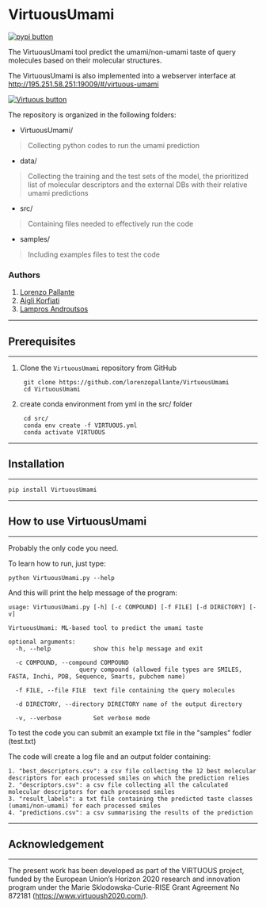 # VirtuousUmami

[![pypi button][pypi_image]][pypi_link]

[pypi_image]: https://img.shields.io/pypi/v/m3ba.svg
[pypi_link]: https://pypi.org/project/m3ba/

The VirtuousUmami tool predict the umami/non-umami taste of query molecules based on their molecular structures.

The VirtuousUmami is also implemented into a webserver interface at http://195.251.58.251:19009/#/virtuous-umami

[![Virtuous button][Virtuous_image]][Virtuous link]

[Virtuous_image]: https://1drv.ms/u/s!AgR1sbXPZaJRjeYS8pDePHVf2BQtSw?e=gtFpXW
[Virtuous link]: https://virtuoush2020.com/

The repository is organized in the following folders:

- VirtuousUmami/

>Collecting python codes to run the umami prediction

- data/

> Collecting the training and the test sets of the model, the prioritized list of molecular descriptors and the external DBs with their relative umami predictions

- src/

> Containing files needed to effectively run the code

- samples/

> Including examples files to test the code


### Authors
1. [Lorenzo Pallante](https://github.com/lorenzopallante)
2. [Aigli Korfiati](https://github.com/aiglikorfiati)
3. [Lampros Androutsos](https://github.com/lamprosandroutsos)

----------------
## Prerequisites
----------------

1. Clone the `VirtuousUmami` repository from GitHub

        git clone https://github.com/lorenzopallante/VirtuousUmami
        cd VirtuousUmami


2. create conda environment from yml in the src/ folder

        cd src/
        conda env create -f VIRTUOUS.yml
        conda activate VIRTUOUS

----------------
## Installation
----------------

    pip install VirtuousUmami


---------------------------
## How to use VirtuousUmami
---------------------------

Probably the only code you need.

To learn how to run, just type:

    python VirtuousUmami.py --help

And this will print the help message of the program:

    usage: VirtuousUmami.py [-h] [-c COMPOUND] [-f FILE] [-d DIRECTORY] [-v]

    VirtuousUmami: ML-based tool to predict the umami taste

    optional arguments:
      -h, --help            show this help message and exit

      -c COMPOUND, --compound COMPOUND
                        query compound (allowed file types are SMILES, FASTA, Inchi, PDB, Sequence, Smarts, pubchem name)

      -f FILE, --file FILE  text file containing the query molecules

      -d DIRECTORY, --directory DIRECTORY name of the output directory

      -v, --verbose         Set verbose mode

To test the code you can submit an example txt file in the "samples" fodler (test.txt)      

The code will create a log file and an output folder containing:

    1. "best_descriptors.csv": a csv file collecting the 12 best molecular descriptors for each processed smiles on which the prediction relies
    2. "descriptors.csv": a csv file collecting all the calculated molecular descriptors for each processed smiles
    3. "result_labels": a txt file containing the predicted taste classes (umami/non-umami) for each processed smiles
    4. "predictions.csv": a csv summarising the results of the prediction


------------------
## Acknowledgement
------------------

The present work has been developed as part of the VIRTUOUS project, funded by the European Union’s Horizon 2020 research and innovation program under the Marie Sklodowska-Curie-RISE Grant Agreement No 872181 (https://www.virtuoush2020.com/).
